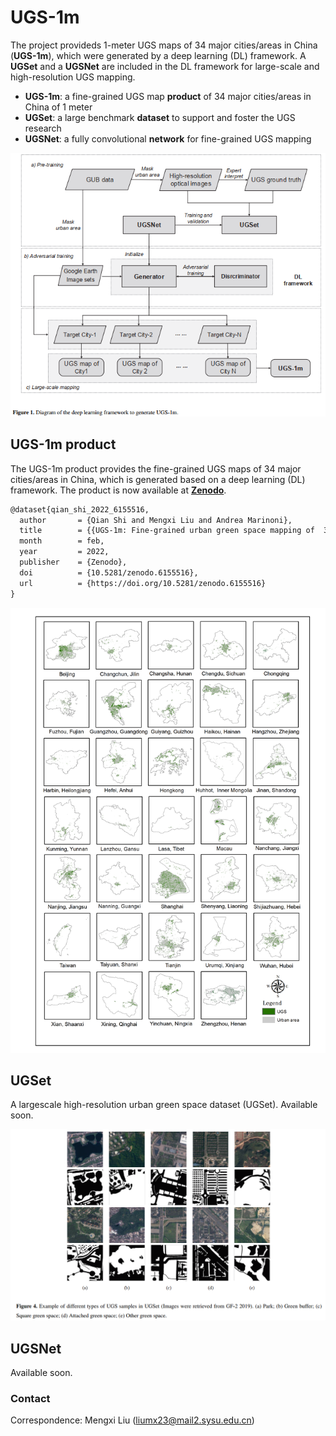 # UGS-1m
The project provideds 1-meter UGS maps of 34 major cities/areas in China (**UGS-1m**), which were generated by a deep learning (DL) framework. A **UGSet** and a **UGSNet** are included in the DL framework for large-scale and high-resolution UGS mapping.

 - **UGS-1m**: a fine-grained UGS map **product** of 34 major cities/areas in China of 1 meter
 - **UGSet**: a large benchmark **dataset** to support and foster the UGS research
 - **UGSNet**: a fully convolutional **network** for fine-grained UGS mapping

![diagram](imgs/diagram.png)

## UGS-1m product 

The UGS-1m product provides the fine-grained UGS maps of 34 major cities/areas in China, which is generated based on a deep learning (DL) framework. 
The product is now available at [**Zenodo**](https://doi.org/10.5281/zenodo.6155516).

```markdown
@dataset{qian_shi_2022_6155516,
  author       = {Qian Shi and Mengxi Liu and Andrea Marinoni},
  title        = {{UGS-1m: Fine-grained urban green space mapping of  34 major cities in China based on the deep learning framework}},
  month        = feb,
  year         = 2022,
  publisher    = {Zenodo},
  doi          = {10.5281/zenodo.6155516},
  url          = {https://doi.org/10.5281/zenodo.6155516}
}
```
![UGS-1m](imgs/ugs-1m.png)

## UGSet 
A largescale high-resolution urban green space dataset (UGSet).
Available soon.

![UGSet](imgs/UGSet.png)


## UGSNet
Available soon.


### Contact
Correspondence: Mengxi Liu (liumx23@mail2.sysu.edu.cn)
